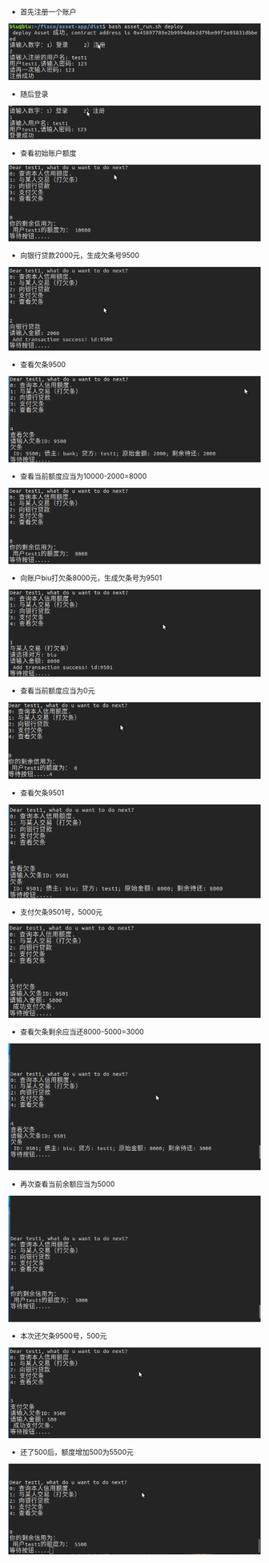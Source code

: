 



- 首先注册一个账户

![注册](./pic/注册.png)

- 随后登录

![登录](./pic/登录.png)

- 查看初始账户额度

![查看额度1](./pic/查看额度1.png)

- 向银行贷款2000元，生成欠条号9500

![银行贷款](./pic/银行贷款.png)

- 查看欠条9500

![查看欠条1](./pic/查看欠条1.png)

- 查看当前额度应当为10000-2000=8000

![查看额度2](./pic/查看额度2.png)

- 向账户biu打欠条8000元，生成欠条号为9501

![打欠条1](./pic/打欠条1.png)

- 查看当前额度应当为0元

![查看额度3](./pic/查看额度3.png)

- 查看欠条9501

![查看欠条2](./pic/查看欠条2.png)

- 支付欠条9501号，5000元

![还欠条1](./pic/还欠条1.png)

- 查看欠条剩余应当还8000-5000=3000

![查看欠条3](./pic/查看欠条3.png)

- 再次查看当前余额应当为5000

![查看额度4](./pic/查看额度4.png)

- 本次还欠条9500号，500元

![还欠条2](./pic/还欠条2.png)

- 还了500后，额度增加500为5500元

![查看额度5](./pic/查看额度5.png)